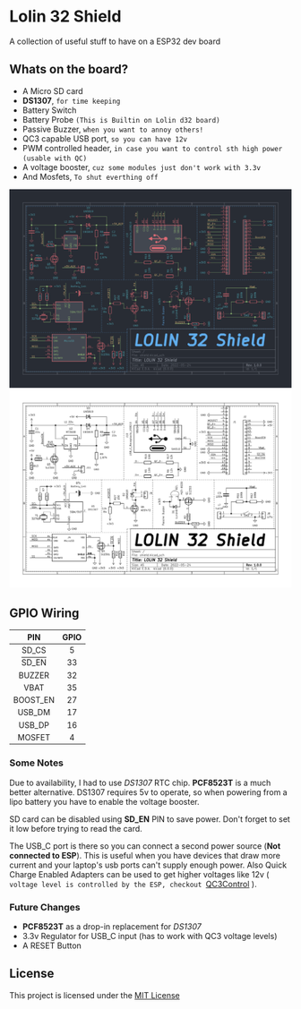 # Lolin 32 Shield

A collection of useful stuff to have on a ESP32 dev board

## Whats on the board?

- A Micro SD card
- **DS1307**, `for time keeping`
- Battery Switch
- Battery Probe `(This is Builtin on Lolin d32 board)`
- Passive Buzzer, `when you want to annoy others!`
- QC3 capable USB port, `so you can have 12v`
- PWM controlled header, `in case you want to control sth high power (usable with QC)`
- A voltage booster, `cuz some modules just don't work with 3.3v`
- And Mosfets, `To shut everthing off`

![Schematic](./pics/schematic_dark.svg#gh-dark-mode-only)
![Schematic](./pics/schematic_light.svg#gh-light-mode-only)

## GPIO Wiring

|                         PIN                         | GPIO |
| :-------------------------------------------------: | :--: |
|                        SD_CS                        |  5   |
| <span style="text-decoration:overline">SD_EN</span> |  33  |
|                       BUZZER                        |  32  |
|                        VBAT                         |  35  |
|                      BOOST_EN                       |  27  |
|                       USB_DM                        |  17  |
|                       USB_DP                        |  16  |
|                       MOSFET                        |  4   |

### Some Notes

Due to availability, I had to use _DS1307_ RTC chip. **PCF8523T** is a much better alternative. DS1307 requires 5v to operate, so when powering from a lipo battery you have to enable the voltage booster.

SD card can be disabled using **SD_EN** PIN to save power. Don't forget to set it low before trying to read the card.

The USB_C port is there so you can connect a second power source (**Not connected to ESP**). This is useful when you have devices that draw more current and your laptop's usb ports can't supply enough power.
Also Quick Charge Enabled Adapters can be used to get higher voltages like 12v ( `voltage level is controlled by the ESP, checkout `[QC3Control](https://github.com/vahidtvj/QC3Control) ).

### Future Changes

- **PCF8523T** as a drop-in replacement for _DS1307_
- 3.3v Regulator for USB_C input (has to work with QC3 voltage levels)
- A RESET Button

## License

This project is licensed under the [MIT License](LICENSE)
